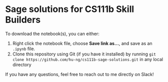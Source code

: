 # Sage solutions for CS111b Skill Builders

To download the notebook(s), you can either:
1. Right click the notebook file, choose **Save link as...**, and save as an `.ipynb` file.
2. Clone this repository using Git (if you have it installed) by running `git clone https://github.com/hu-ng/cs111b-sage-solutions.git` in any local directory

If you have any questions, feel free to reach out to me directly on Slack!
